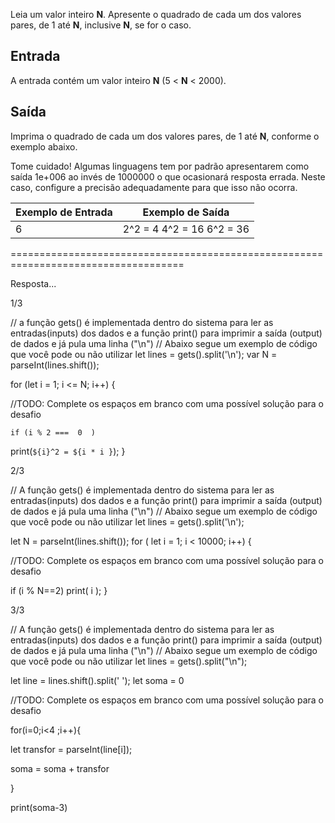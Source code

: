 Leia um valor inteiro **N**. Apresente o quadrado de cada um dos valores pares, de 1 até **N**, inclusive **N**, se for o caso.

## Entrada

A entrada contém um valor inteiro **N** (5 < **N** < 2000).

## Saída

Imprima o quadrado de cada um dos valores pares, de 1 até **N**, conforme o exemplo abaixo.

Tome cuidado! Algumas linguagens tem por padrão apresentarem como saída 1e+006 ao invés de 1000000 o que ocasionará resposta errada. Neste caso, configure a precisão adequadamente para que isso não ocorra.

 

| Exemplo de Entrada | Exemplo de Saída          |
| ------------------ | ------------------------- |
| 6                  | 2^2 = 4 4^2 = 16 6^2 = 36 |


====================================================================================

Resposta...

1/3

// a função gets() é implementada dentro do sistema para ler as entradas(inputs) dos dados e a função print() para imprimir a saída (output) de dados e já pula uma linha ("\n")
// Abaixo segue um exemplo de código que você pode ou não utilizar
let lines = gets().split('\n');
var N = parseInt(lines.shift());

for (let i = 1; i <= N; i++) {

//TODO: Complete os espaços em branco com uma possível solução para o desafio

	if (i % 2 ===  0  )
	
  print(`${i}^2 = ${i * i }`);
}


2/3

// A função gets() é implementada dentro do sistema para ler as entradas(inputs) dos dados e a função print() para imprimir a saída (output) de dados e já pula uma linha ("\n")
// Abaixo segue um exemplo de código que você pode ou não utilizar
let lines = gets().split('\n');

let N = parseInt(lines.shift());
for ( let i = 1; i < 10000; i++) {

//TODO: Complete os espaços em branco com uma possível solução para o desafio

if (i % N==2) print(  i );
}

3/3

// A função gets() é implementada dentro do sistema para ler as entradas(inputs) dos dados e a função print() para imprimir a saída (output) de dados e já pula uma linha ("\n")
// Abaixo segue um exemplo de código que você pode ou não utilizar
let lines = gets().split("\n");

let line = lines.shift().split(' ');
let soma = 0

//TODO: Complete os espaços em branco com uma possível solução para o desafio

for(i=0;i<4  ;i++){

 let transfor = parseInt(line[i]);

 soma = soma + transfor

}

print(soma-3)

